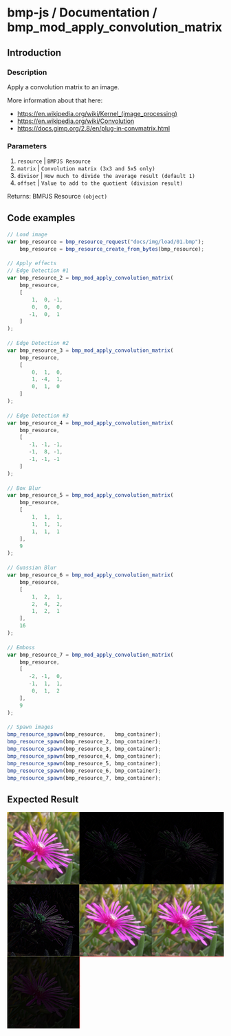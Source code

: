 # bmp-js / Documentation / bmp_mod_apply_convolution_matrix
## Introduction

### Description

Apply a convolution matrix to an image.

More information about that here:

  - https://en.wikipedia.org/wiki/Kernel_(image_processing)
  - https://en.wikipedia.org/wiki/Convolution
  - https://docs.gimp.org/2.8/en/plug-in-convmatrix.html

### Parameters

1. `resource` | `BMPJS Resource`
2. `matrix` | `Convolution matrix (3x3 and 5x5 only)`
3. `divisor` | `How much to divide the average result (default 1)`
4. `offset` | `Value to add to the quotient (division result)`

Returns: BMPJS Resource `(object)`

## Code examples

```js
// Load image
var bmp_resource = bmp_resource_request("docs/img/load/01.bmp");
    bmp_resource = bmp_resource_create_from_bytes(bmp_resource);

// Apply effects
// Edge Detection #1
var bmp_resource_2 = bmp_mod_apply_convolution_matrix(
    bmp_resource,
    [
        1,  0, -1,
        0,  0,  0,
       -1,  0,  1
    ]
);

// Edge Detection #2
var bmp_resource_3 = bmp_mod_apply_convolution_matrix(
    bmp_resource,
    [
        0,  1,  0,
        1, -4,  1,
        0,  1,  0
    ]
);

// Edge Detection #3
var bmp_resource_4 = bmp_mod_apply_convolution_matrix(
    bmp_resource,
    [
       -1, -1, -1,
       -1,  8, -1,
       -1, -1, -1
    ]
);

// Box Blur
var bmp_resource_5 = bmp_mod_apply_convolution_matrix(
    bmp_resource,
    [
        1,  1,  1,
        1,  1,  1,
        1,  1,  1
    ],
    9
);

// Guassian Blur
var bmp_resource_6 = bmp_mod_apply_convolution_matrix(
    bmp_resource,
    [
        1,  2,  1,
        2,  4,  2,
        1,  2,  1
    ],
    16
);

// Emboss
var bmp_resource_7 = bmp_mod_apply_convolution_matrix(
    bmp_resource,
    [
       -2, -1,  0,
       -1,  1,  1,
        0,  1,  2
    ],
    9
);

// Spawn images
bmp_resource_spawn(bmp_resource,   bmp_container);
bmp_resource_spawn(bmp_resource_2, bmp_container);
bmp_resource_spawn(bmp_resource_3, bmp_container);
bmp_resource_spawn(bmp_resource_4, bmp_container);
bmp_resource_spawn(bmp_resource_5, bmp_container);
bmp_resource_spawn(bmp_resource_6, bmp_container);
bmp_resource_spawn(bmp_resource_7, bmp_container);
```

## Expected Result

![expected-result](./img/032.png)
